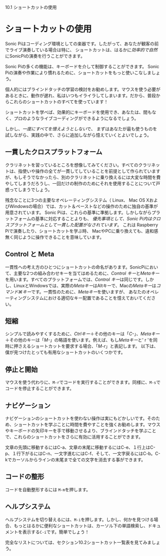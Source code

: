 10.1 ショートカットの使用

# ショートカットの使用

Sonic Piはコーディング環境としての楽器です。したがって、あなたが観客の前でライブ演奏している場合は特に、
ショートカットは、はるかに*効率的で自然*にSonicPiの演奏を行うことができます。

Sonic Piの多くの機能は、キーボードを介して制御することができます。
Sonic Piの演奏や作業により慣れるために、ショートカットをもっと使いこなしましょう。

個人的にはブラインドタッチの学習の検討をお勧めします。マウスを使う必要があるときに、動作が遅れ、私はいつもイライラしてしまいます。だから、普段からこれらのショートカットのすべてを使っています！

ショートカットを学べば、効果的にキーボードを使用でき、あなたは、間もなく、プロのようなライブコーディングができるようになるでしょう。

しかし、*一度にすべてを憶えようとしない*で、
まずはあなたが最も使うものを試しながら、実践の中で、さらに追加しながら憶えていくとよいでしょう。

## 一貫したクロスプラットフォーム

クラリネットを習っているところを想像してみてください。すべてのクラリネットは、指使いや操作の全てが一貫してしていることを前提として作られていますが、もしそうでなかったら、別のクラリネットに乗り換えるには大変な時間を費やしてしまうだろうし、一回だけの制作のためにそれを使用することについて戸惑ってしまうでしょう。

残念なことに3つの主要なオペレーティングシステム（ Linux、 Mac OS XおよびWindowsの場合）では、カット＆ペーストなどの操作のために独自の基準が用意されています。
Sonic Piは、これらの基準に準拠します。しかしながらプラットフォームの基準に対応することよりも、
*優先事項として、Sonic Pi内はクロスプラットフォームとして一貫した配置がなされています*。
これは Raspberry Piで演奏したり、ショートカットを学ぶ時、
MacやPCに乗り換えても、違和感無く同じように操作できることを意味しています。

## Control と Meta

一貫性への考え方のひとつにショートカットの命名があります。SonicPiにおいて、主要な2つの組み合わせキーを当てはめるために、*Control キー*と*Metaキー*を用います。すべてのプラットフォームでは、*Control キー*は同じです。しかし、LinuxとWindowsでは、実際の*Metaキー*はAltキーで、Macの*Metaキー*は*コマンド⌘キー*です。一貫性のために、*Metaキー*を使いますが、
あなたのオペレーティングシステムにおける適切なキー配置であることを憶えておいてください。

## 短縮

シンプルで読みやすくするために、*Ctrlキー*＋その他のキーは「*C-*」、*Metaキー*＋その他のキーは「*M-*」の略語を使います。例えば、もし*Metaキー*と' r 'を同時に押さえるショートカットを要求する場合、「*M-r*」と表記します。 
以下は、僕が見つけたとっても有用なショートカットのいくつかです。

## 停止と開始

マウスを使う代わりに、`M-r`でコードを実行することができます。同様に、`M-s`でコードを停止することができます。

## ナビゲーション

ナビゲーションのショートカットを使わない操作は実にもどかしいです。そのため、ショートカットを学ぶことに時間を費やすことを強くお勧めします。マウスやキーボードの矢印キーを手で移動させるより、ブラインドタッチを学ぶことで、これらのショートカットをさらに有効に活用することができます。

文章の先頭に移動するにはC-a、文章の末尾に移動するにはC-e、１行上はC-p、１行下がるにはC-n、一文字進むにはC-f、そして、一文字戻るにはC-b。C-kでカーソルからラインの末尾まで全ての文字を消去する事ができます。

## コードの整形

コードを自動整形するには `M-m`を押します。

## ヘルプシステム

ヘルプシステムを切り替えるには、`M-i`を押します。しかし、何かを見つける場合、もっとはるかに便利なショートカットは、カーソル下の単語検索し、ドキュメントを表示する`C-i`です。簡単でしょう！

完全なリストについては、セクション10.2ショートカット一覧表を見てみましょう。
